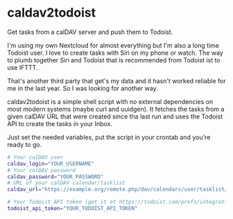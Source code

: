 # caldav2todoist

Get tasks from a calDAV server and push them to Todoist.

I'm using my own Nextcloud for almost everything but I'm also a long time Todoist user.
I love to create tasks with Siri on my phone or watch. The way to plumb together Siri and Todoist that is recommended from Todoist ist to use IFTTT.

That's another third party that get's my data and it hasn't worked reliable for me in the last year. So I was looking for another way.

caldav2todoist is a simple shell script with no external dependencies on most modern systems (maybe curl and uuidgen).
It fetches the tasks from a given calDAV URL that were created since tha last run and uses the Todoist API to create the tasks in your Inbox.

Just set the needed variables, put the script in your crontab and you're ready to go.
```sh
# Your calDAV user
caldav_login="YOUR_USERNAME"
# Your calDAV password
caldav_password="YOUR_PASSWORD"
# URL of your calDAV calendar/tasklist
caldav_url="https://example.org/remote.php/dav/calendars/user/tasklist/"

# Your Todoist API token (get it at https://todoist.com/prefs/integrations)
todoist_api_token="YOUR_TODOIST_API_TOKEN"
```
